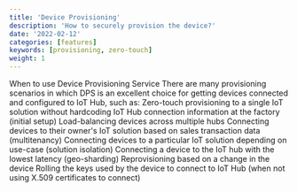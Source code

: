 ```yaml
---
title: 'Device Provisioning'
description: 'How to securely provision the device?'
date: '2022-02-12'
categories: [features]
keywords: [provisioning, zero-touch]
weight: 1
---
```


When to use Device Provisioning Service
There are many provisioning scenarios in which DPS is an excellent choice for getting devices connected and configured to IoT Hub, such as:
Zero-touch provisioning to a single IoT solution without hardcoding IoT Hub connection information at the factory (initial setup)
Load-balancing devices across multiple hubs
Connecting devices to their owner's IoT solution based on sales transaction data (multitenancy)
Connecting devices to a particular IoT solution depending on use-case (solution isolation)
Connecting a device to the IoT hub with the lowest latency (geo-sharding)
Reprovisioning based on a change in the device
Rolling the keys used by the device to connect to IoT Hub (when not using X.509 certificates to connect)
